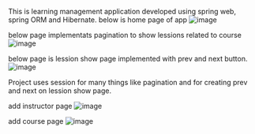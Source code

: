 This is learning management application developed using spring web, spring ORM and Hibernate.
below is home page of app
![image](https://github.com/user-attachments/assets/94667772-d4fe-488d-9335-c70d1dec08cc)

below page implementats pagination to show lessions related to course
![image](https://github.com/user-attachments/assets/1e73a763-5010-4898-b9e3-b4c380acd638)

below page is lession show page implemented with prev and next button.
![image](https://github.com/user-attachments/assets/0e54db6e-f4e9-46f7-b171-d3cb6b403be4)

Project uses session for many things like pagination and for creating prev and next on lession show page.

add instructor page
![image](https://github.com/user-attachments/assets/7fbe11b9-e3ed-4b07-b412-1f4168c571ba)

add course page
![image](https://github.com/user-attachments/assets/3d8f16d1-a527-4d0a-9757-f8f54953a8d9)





